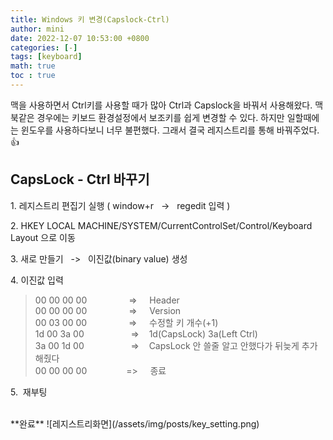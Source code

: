 ```yaml
---
title: Windows 키 변경(Capslock-Ctrl)
author: mini
date: 2022-12-07 10:53:00 +0800
categories: [-]
tags: [keyboard]
math: true
toc : true
---
```


 맥을 사용하면서 Ctrl키를 사용할 때가 많아 Ctrl과  Capslock을 바꿔서 사용해왔다. 맥북같은 경우에는 키보드 환경설정에서 보조키를 쉽게 변경할 수 있다. 하지만 일할때에는 윈도우를 사용하다보니 너무 불편했다. 그래서 결국 레지스트리를 통해 바꿔주었다.👍

## CapsLock - Ctrl 바꾸기 

1.&nbsp;레지스트리 편집기 실행 ( window+r &nbsp; -> &nbsp; regedit 입력 )

2.&nbsp;HKEY LOCAL MACHINE/SYSTEM/CurrentControlSet/Control/Keyboard Layout 으로 이동

3.&nbsp;새로 만들기 &nbsp; -> &nbsp; 이진값(binary value) 생성

4.&nbsp;이진값 입력
> 00 00 00 00 &nbsp; &nbsp; &nbsp; &nbsp; &nbsp; &nbsp; &nbsp; &nbsp; => &nbsp; &nbsp;  Header   
00 00 00 00 &nbsp; &nbsp; &nbsp; &nbsp; &nbsp; &nbsp; &nbsp; &nbsp; => &nbsp; &nbsp;  Version   
00 03 00 00	&nbsp; &nbsp; &nbsp; &nbsp; &nbsp; &nbsp; &nbsp; &nbsp; => &nbsp; &nbsp;  수정할 키 개수(+1)  
1d 00 3a 00 &nbsp; &nbsp; &nbsp; &nbsp; &nbsp; &nbsp; &nbsp; &nbsp; &nbsp; => &nbsp; &nbsp;1d(CapsLock) 3a(Left Ctrl)  
3a 00 1d 00 &nbsp; &nbsp; &nbsp; &nbsp; &nbsp; &nbsp; &nbsp; &nbsp; &nbsp; => &nbsp; &nbsp;CapsLock 안 쓸줄 알고 안했다가 뒤늦게 추가해줬다  
00 00 00 00 &nbsp; &nbsp; &nbsp; &nbsp; &nbsp; &nbsp; &nbsp; &nbsp;=> &nbsp; &nbsp; 종료

5.&nbsp; 재부팅 


<br/>
**완료**
 ![레지스트리화면](/assets/img/posts/key_setting.png)



